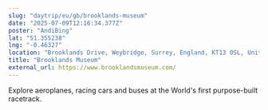 ```yaml
---
slug: "daytrip/eu/gb/brooklands-museum"
date: "2025-07-09T12:16:34.377Z"
poster: "AndiBing"
lat: "51.355238"
lng: "-0.46327"
location: "Brooklands Drive, Weybridge, Surrey, England, KT13 0SL, United Kingdom"
title: "Brooklands Museum"
external_url: https://www.brooklandsmuseum.com/
---
```

Explore aeroplanes, racing cars and buses at the World's first purpose-built racetrack.